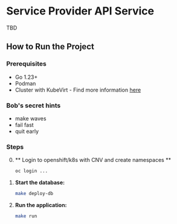 # Service Provider API Service

TBD

## How to Run the Project

### Prerequisites
- Go 1.23+
- Podman
- Cluster with KubeVirt - Find more information [here](https://kubevirt.io/quickstart_kind/)

### Bob's secret hints
- make waves
- fail fast
- quit early

### Steps
0. ** Login to openshift/k8s with CNV and create namespaces **
   ```bash
   oc login ...
   ```

1. **Start the database:**
   ```bash
   make deploy-db
   ```

4. **Run the application:**
   ```bash
   make run
   ```

